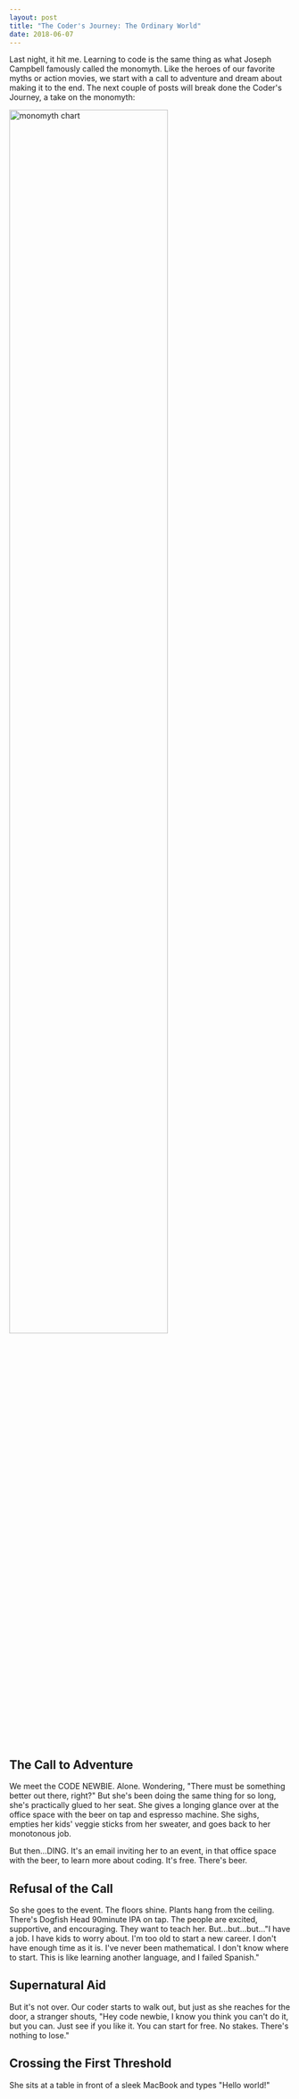 ```yaml
---
layout: post
title: "The Coder's Journey: The Ordinary World"
date: 2018-06-07
---
```

Last night, it hit me. Learning to code is the same thing as  what Joseph Campbell famously called the monomyth. Like the heroes of our favorite myths or action movies, we start with a call to adventure and dream about making it to the end. The next couple of posts will break done the Coder's Journey, a take on the monomyth:

<img src="https://cezarspace.files.wordpress.com/2014/04/monomyth.png" alt="monomyth chart" width="75%" class="center">

## The Call to Adventure
We meet the CODE NEWBIE. Alone. Wondering, "There must be something better out there, right?" But she's been doing the same thing for so long, she's practically glued to her seat. She gives a longing glance over at the office space with the beer on tap and espresso machine. She sighs, empties her kids' veggie sticks from her sweater, and goes back to her monotonous job.

But then...DING. It's an email inviting her to an event, in that office space with the beer, to learn more about coding. It's free. There's beer.

## Refusal of the Call
So she goes to the event. The floors shine. Plants hang from the ceiling. There's Dogfish Head 90minute IPA on tap. The people are excited, supportive, and encouraging. They want to teach her. But...but...but..."I have a job. I have kids to worry about. I'm too old to start a new career. I don't have enough time as it is. I've never been mathematical. I don't know where to start. This is like learning another language, and I failed Spanish."

## Supernatural Aid
But it's not over. Our coder starts to walk out, but just as she reaches for the door, a stranger shouts, "Hey code newbie, I know you think you can't do it, but you can. Just see if you like it. You can start for free. No stakes. There's nothing to lose."

## Crossing the First Threshold
She sits at a table in front of a sleek MacBook and types
"Hello world!"
